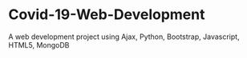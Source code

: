 # Covid-19-Web-Development
A web development project using Ajax, Python, Bootstrap, Javascript, HTML5, MongoDB
